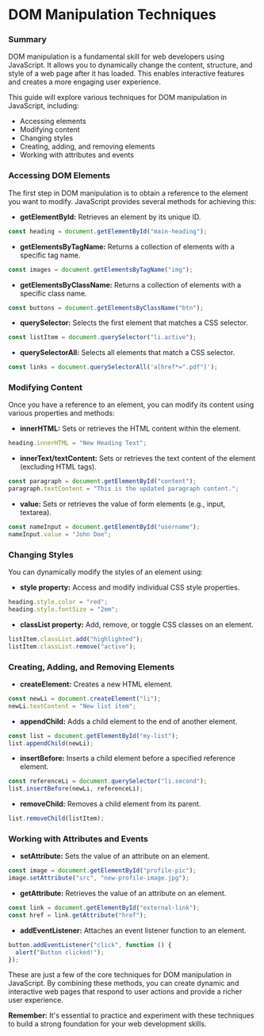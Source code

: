# DOM Manipulation Techniques

### Summary

DOM manipulation is a fundamental skill for web developers using JavaScript. It allows you to dynamically change the content, structure, and style of a web page after it has loaded. This enables interactive features and creates a more engaging user experience.

This guide will explore various techniques for DOM manipulation in JavaScript, including:

- Accessing elements
- Modifying content
- Changing styles
- Creating, adding, and removing elements
- Working with attributes and events

### Accessing DOM Elements

The first step in DOM manipulation is to obtain a reference to the element you want to modify. JavaScript provides several methods for achieving this:

- **getElementById:** Retrieves an element by its unique ID.

```javascript
const heading = document.getElementById("main-heading");
```

- **getElementsByTagName:** Returns a collection of elements with a specific tag name.

```javascript
const images = document.getElementsByTagName("img");
```

- **getElementsByClassName:** Returns a collection of elements with a specific class name.

```javascript
const buttons = document.getElementsByClassName("btn");
```

- **querySelector:** Selects the first element that matches a CSS selector.

```javascript
const listItem = document.querySelector("li.active");
```

- **querySelectorAll:** Selects all elements that match a CSS selector.

```javascript
const links = document.querySelectorAll('a[href*=".pdf"]');
```

### Modifying Content

Once you have a reference to an element, you can modify its content using various properties and methods:

- **innerHTML:** Sets or retrieves the HTML content within the element.

```javascript
heading.innerHTML = "New Heading Text";
```

- **innerText/textContent:** Sets or retrieves the text content of the element (excluding HTML tags).

```javascript
const paragraph = document.getElementById("content");
paragraph.textContent = "This is the updated paragraph content.";
```

- **value:** Sets or retrieves the value of form elements (e.g., input, textarea).

```javascript
const nameInput = document.getElementById("username");
nameInput.value = "John Doe";
```

### Changing Styles

You can dynamically modify the styles of an element using:

- **style property:** Access and modify individual CSS style properties.

```javascript
heading.style.color = "red";
heading.style.fontSize = "2em";
```

- **classList property:** Add, remove, or toggle CSS classes on an element.

```javascript
listItem.classList.add("highlighted");
listItem.classList.remove("active");
```

### Creating, Adding, and Removing Elements

- **createElement:** Creates a new HTML element.

```javascript
const newLi = document.createElement("li");
newLi.textContent = "New list item";
```

- **appendChild:** Adds a child element to the end of another element.

```javascript
const list = document.getElementById("my-list");
list.appendChild(newLi);
```

- **insertBefore:** Inserts a child element before a specified reference element.

```javascript
const referenceLi = document.querySelector("li.second");
list.insertBefore(newLi, referenceLi);
```

- **removeChild:** Removes a child element from its parent.

```javascript
list.removeChild(listItem);
```

### Working with Attributes and Events

- **setAttribute:** Sets the value of an attribute on an element.

```javascript
const image = document.getElementById("profile-pic");
image.setAttribute("src", "new-profile-image.jpg");
```

- **getAttribute:** Retrieves the value of an attribute on an element.

```javascript
const link = document.getElementById("external-link");
const href = link.getAttribute("href");
```

- **addEventListener:** Attaches an event listener function to an element.

```javascript
button.addEventListener("click", function () {
  alert("Button clicked!");
});
```

These are just a few of the core techniques for DOM manipulation in JavaScript. By combining these methods, you can create dynamic and interactive web pages that respond to user actions and provide a richer user experience.

**Remember:** It's essential to practice and experiment with these techniques to build a strong foundation for your web development skills.
